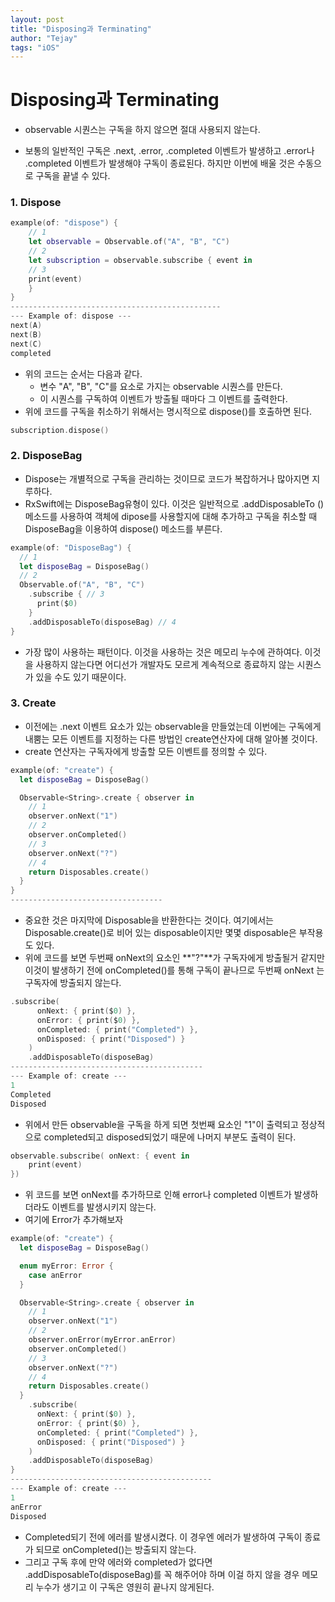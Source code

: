 ```yaml
---
layout: post
title: "Disposing과 Terminating"
author: "Tejay"
tags: "iOS"
---
```


# Disposing과 Terminating

- observable 시퀀스는 구독을 하지 않으면 절대 사용되지 않는다.

- 보통의 일반적인 구독은 .next, .error, .completed 이벤트가 발생하고 .error나 .completed 이벤트가 발생해야 구독이 종료된다. 하지만 이번에 배울 것은 수동으로 구독을 끝낼 수 있다.


### 1. Dispose

```swift
example(of: "dispose") {
	// 1
	let observable = Observable.of("A", "B", "C")
	// 2
	let subscription = observable.subscribe { event in
	// 3
	print(event)
  	}
}
-----------------------------------------------
--- Example of: dispose ---
next(A)
next(B)
next(C)
completed
```

- 위의 코드는 순서는 다음과 같다.
  - 변수 "A", "B", "C"를 요소로 가지는 observable 시퀀스를 만든다.
  - 이 시퀀스를 구독하여 이벤트가 방출될 때마다 그 이벤트를 출력한다.
- 위에 코드를 구독을 취소하기 위해서는 명시적으로 dispose()를 호출하면 된다.

```swift
subscription.dispose()
```



### 2. DisposeBag

- Dispose는 개별적으로 구독을 관리하는 것이므로 코드가 복잡하거나 많아지면 지루하다.
- RxSwift에는 DisposeBag유형이 있다. 이것은 일반적으로 .addDisposableTo () 메소드를 사용하여 객체에 dipose를 사용할지에 대해 추가하고 구독을 취소할 때 DisposeBag을 이용하여 dispose() 메소드를 부른다.

```swift
example(of: "DisposeBag") {
  // 1
  let disposeBag = DisposeBag()
  // 2
  Observable.of("A", "B", "C")
    .subscribe { // 3
      print($0)
    }
    .addDisposableTo(disposeBag) // 4
}
```

- 가장 많이 사용하는 패턴이다. 이것을 사용하는 것은 메모리 누수에 관하여다. 이것을 사용하지 않는다면 어디선가 개발자도 모르게  계속적으로 종료하지 않는 시퀀스가 있을 수도 있기 때문이다.



### 3. Create

- 이전에는 .next 이벤트 요소가 있는 observable을 만들었는데 이번에는 구독에게 내뿜는 모든 이벤트를 지정하는 다른 방법인 create연산자에 대해 알아볼 것이다.
- create 연산자는 구독자에게 방출할 모든 이벤트를 정의할 수 있다.

```swift
example(of: "create") {
  let disposeBag = DisposeBag()

  Observable<String>.create { observer in
    // 1
    observer.onNext("1")
    // 2
    observer.onCompleted()
    // 3
    observer.onNext("?")
    // 4
    return Disposables.create()
  }
}
----------------------------------
```

- 중요한 것은 마지막에 Disposable을 반환한다는 것이다. 여기에서는 Disposable.create()로 비어 있는 disposable이지만 몇몇 disposable은 부작용도 있다.
- 위에 코드를 보면 두번째 onNext의 요소인 **"?"**가 구독자에게 방출될거 같지만 이것이 발생하기 전에 onCompleted()를 통해 구독이 끝나므로 두번째 onNext 는 구독자에 방출되지 않는다.

```swift
.subscribe(
      onNext: { print($0) },
      onError: { print($0) },
      onCompleted: { print("Completed") },
      onDisposed: { print("Disposed") }
    )
    .addDisposableTo(disposeBag)
-------------------------------------------
--- Example of: create ---
1
Completed
Disposed
```

- 위에서 만든 observable을 구독을 하게 되면 첫번째 요소인 "1"이 출력되고 정상적으로 completed되고 disposed되었기 때문에 나머지 부분도 출력이 된다.

```swift
observable.subscribe( onNext: { event in
    print(event)
})
```

- 위 코드를 보면 onNext를 추가하므로 인해 error나 completed 이벤트가 발생하더라도 이벤트를 발생시키지 않는다.
- 여기에 Error가 추가해보자

```swift
example(of: "create") {
  let disposeBag = DisposeBag()

  enum myError: Error {
    case anError
  }

  Observable<String>.create { observer in
    // 1
    observer.onNext("1")
    // 2
    observer.onError(myError.anError)
    observer.onCompleted()
    // 3
    observer.onNext("?")
    // 4
    return Disposables.create()
  }
    .subscribe(
      onNext: { print($0) },
      onError: { print($0) },
      onCompleted: { print("Completed") },
      onDisposed: { print("Disposed") }
    )
    .addDisposableTo(disposeBag)
}
---------------------------------------------
--- Example of: create ---
1
anError
Disposed
```

- Completed되기 전에 에러를 발생시켰다. 이 경우엔 에러가 발생하여 구독이 종료가 되므로 onCompleted()는 방출되지 않는다.
- 그리고 구독 후에 만약 에러와 completed가 없다면 .addDisposableTo(disposeBag)를 꼭 해주어야 하며 이걸 하지 않을 경우 메모리 누수가 생기고 이 구독은 영원히 끝나지 않게된다.
